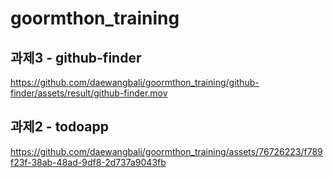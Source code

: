 # goormthon_training

## 과제3 - github-finder
https://github.com/daewangbali/goormthon_training/github-finder/assets/result/github-finder.mov

## 과제2 - todoapp
https://github.com/daewangbali/goormthon_training/assets/76726223/f789f23f-38ab-48ad-9df8-2d737a9043fb


